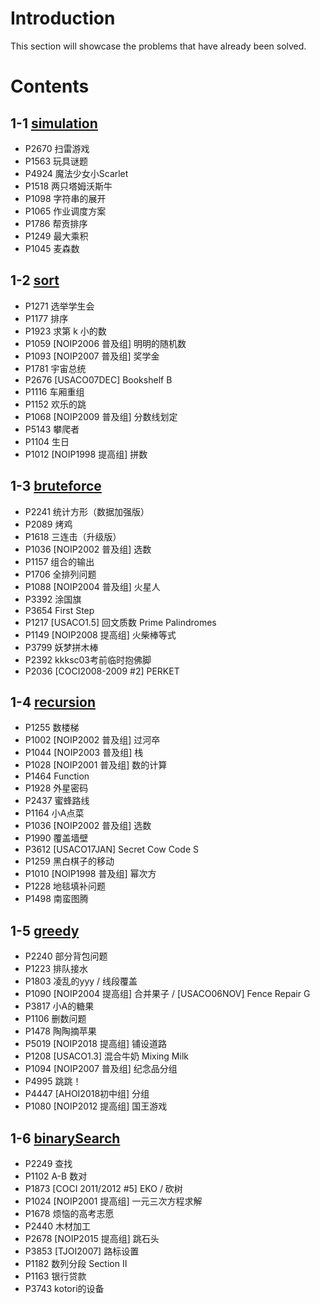 # Introduction

This section will showcase the problems that have already been solved.

# Contents

## 1-1 [simulation](https://www.luogu.com.cn/training/106)

- P2670 扫雷游戏 
- P1563 玩具谜题 
- P4924 魔法少女小Scarlet 
- P1518 两只塔姆沃斯牛 
- P1098 字符串的展开 
- P1065 作业调度方案 
- P1786 帮贡排序 
- P1249 最大乘积 
- P1045 麦森数

## 1-2 [sort](https://www.luogu.com.cn/training/107)

- P1271 选举学生会
- P1177	排序
- P1923	求第 k 小的数
- P1059 \[NOIP2006 普及组\] 明明的随机数	
- P1093 \[NOIP2007 普及组\] 奖学金	
- P1781 宇宙总统
- P2676 \[USACO07DEC\] Bookshelf B
- P1116 车厢重组
- P1152 欢乐的跳
- P1068 \[NOIP2009 普及组\] 分数线划定
- P5143 攀爬者
- P1104 生日
- P1012 \[NOIP1998 提高组\] 拼数

## 1-3 [bruteforce](https://www.luogu.com.cn/training/108)

- P2241	统计方形（数据加强版）
- P2089	烤鸡
- P1618	三连击（升级版）
- P1036	\[NOIP2002 普及组\] 选数
- P1157	组合的输出
- P1706	全排列问题
- P1088	\[NOIP2004 普及组\] 火星人
- P3392	涂国旗
- P3654	First Step
- P1217	\[USACO1.5\] 回文质数 Prime Palindromes
- P1149	\[NOIP2008 提高组\] 火柴棒等式
- P3799	妖梦拼木棒
- P2392	kkksc03考前临时抱佛脚
- P2036	\[COCI2008-2009 #2\] PERKET

## 1-4 [recursion](https://www.luogu.com.cn/training/109)

- P1255	数楼梯
- P1002	\[NOIP2002 普及组\] 过河卒
- P1044	\[NOIP2003 普及组\] 栈
- P1028	\[NOIP2001 普及组\] 数的计算
- P1464	Function
- P1928	外星密码
- P2437	蜜蜂路线
- P1164	小A点菜
- P1036	\[NOIP2002 普及组\] 选数
- P1990	覆盖墙壁
- P3612	\[USACO17JAN\] Secret Cow Code S
- P1259	黑白棋子的移动	
- P1010	\[NOIP1998 普及组\] 幂次方
- P1228	地毯填补问题
- P1498	南蛮图腾

## 1-5 [greedy](https://www.luogu.com.cn/training/110)

- P2240	部分背包问题
- P1223	排队接水
- P1803	凌乱的yyy / 线段覆盖
- P1090	[NOIP2004 提高组] 合并果子 / \[USACO06NOV\] Fence Repair G
- P3817	小A的糖果
- P1106	删数问题
- P1478	陶陶摘苹果
- P5019	\[NOIP2018 提高组\] 铺设道路
- P1208	\[USACO1.3\] 混合牛奶 Mixing Milk
- P1094	[NOIP2007 普及组] 纪念品分组
- P4995	跳跳！
- P4447	\[AHOI2018初中组\] 分组
- P1080	\[NOIP2012 提高组\] 国王游戏

## 1-6 [binarySearch](https://www.luogu.com.cn/training/111)

- P2249	查找
- P1102	A-B 数对
- P1873	\[COCI 2011/2012 #5\] EKO / 砍树
- P1024	\[NOIP2001 提高组\] 一元三次方程求解
- P1678	烦恼的高考志愿
- P2440	木材加工
- P2678	\[NOIP2015 提高组\] 跳石头
- P3853	\[TJOI2007\] 路标设置
- P1182	数列分段 Section II
- P1163	银行贷款
- P3743	kotori的设备